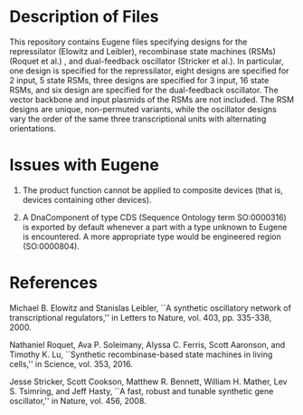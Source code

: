 # Description of Files

This repository contains Eugene files specifying designs for the repressilator (Elowitz and Leibler), recombinase state machines (RSMs) (Roquet et al.) , and dual-feedback oscillator (Stricker et al.). In particular, one design is specified for the repressilator, eight designs are specified for 2 input, 5 state RSMs, three designs are specified for 3 input, 16 state RSMs, and six design are specified for the dual-feedback oscillator. The vector backbone and input plasmids of the RSMs are not included. The RSM designs are unique, non-permuted variants, while the oscillator designs vary the order of the same three transcriptional units with alternating orientations.

# Issues with Eugene

1. The product function cannot be applied to composite devices (that is, devices containing other devices).

2. A DnaComponent of type CDS (Sequence Ontology term SO:0000316) is exported by default whenever a part with a type unknown to Eugene is encountered. A more appropriate type would be engineered region (SO:0000804).

# References

Michael B. Elowitz and Stanislas Leibler, ``A synthetic oscillatory network of transcriptional regulators,'' in Letters to Nature, vol. 403, pp. 335-338, 2000.

Nathaniel Roquet, Ava P. Soleimany, Alyssa C. Ferris, Scott Aaronson, and Timothy K. Lu, ``Synthetic recombinase-based state machines in living cells,'' in Science, vol. 353, 2016.

Jesse Stricker, Scott Cookson, Matthew R. Bennett, William H. Mather, Lev S. Tsimring, and Jeff Hasty, ``A fast, robust and tunable synthetic gene oscillator,'' in Nature, vol. 456, 2008.